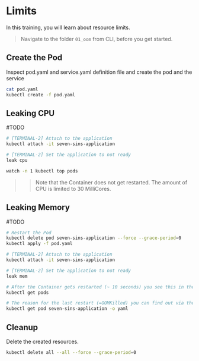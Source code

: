 # Limits

In this training, you will learn about resource limits.

>Navigate to the folder `01_oom` from CLI, before you get started.

## Create the Pod
Inspect pod.yaml and service.yaml definition file and create the pod and the service
```bash
cat pod.yaml
kubectl create -f pod.yaml
```

## Leaking CPU
#TODO
```bash
# [TERMINAL-2] Attach to the application
kubectl attach -it seven-sins-application

# [TERMINAL-2] Set the application to not ready
leak cpu

watch -n 1 kubectl top pods    
```

>> Note that the Container does not get restarted. The amount of CPU is limited to 30 MilliCores.


## Leaking Memory
#TODO
```bash
# Restart the Pod
kubectl delete pod seven-sins-application --force --grace-period=0
kubectl apply -f pod.yaml

# [TERMINAL-2] Attach to the application
kubectl attach -it seven-sins-application

# [TERMINAL-2] Set the application to not ready
leak mem

# After the Container gets restarted (~ 10 seconds) you see this in the RESTARTS column of
kubectl get pods

# The reason for the last restart (=OOMKilled) you can find out via the following command 
kubectl get pod seven-sins-application -o yaml 
```

## Cleanup
Delete the created resources.
```bash
kubectl delete all --all --force --grace-period=0
```

